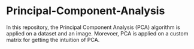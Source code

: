 # Principal-Component-Analysis
In this repository, the Principal Component Analysis (PCA) algorithm is applied on a dataset and an image. Morevoer, PCA is applied on a custom matrix for getting the intuition of PCA. 
